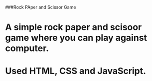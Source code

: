 ###Rock PAper and Scissor Game     
# A simple rock paper and scisoor game where you can play against computer.   
# Used HTML, CSS and JavaScript.
